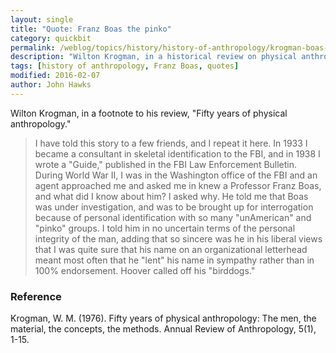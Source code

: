 ```yaml
---
layout: single
title: "Quote: Franz Boas the pinko"
category: quickbit
permalink: /weblog/topics/history/history-of-anthropology/krogman-boas-pinko-quote-2016.html
description: "Wilton Krogman, in a historical review on physical anthropology, recounts an encounter with Hoover's men."
tags: [history of anthropology, Franz Boas, quotes]
modified: 2016-02-07
author: John Hawks
---
```


Wilton Krogman, in a footnote to his review, "Fifty years of physical anthropology." 

<blockquote>I have told this story to a few friends, and I repeat it here. In 1933 I became a consultant in skeletal identification to the FBI, and in 1938 I wrote a "Guide," published in the FBI Law Enforcement Bulletin. During World War II, I was in the Washington office of the FBI and an agent approached me and asked me in knew a Professor Franz Boas, and what did I know about him? I asked why. He told me that Boas was under investigation, and was to be brought up for interrogation because of personal identification with so many "un­American" and "pinko" groups. I told him in no uncertain terms of the personal integrity of the man, adding that so sincere was he in his liberal views that I was quite sure that his name on an organizational letterhead meant most often that he "lent" his name in sympathy rather than in 100% endorsement. Hoover called off his "birddogs."</blockquote>

### Reference

<p class="cite">Krogman, W. M. (1976). Fifty years of physical anthropology: The men, the material, the concepts, the methods. Annual Review of Anthropology, 5(1), 1-15. </p>
